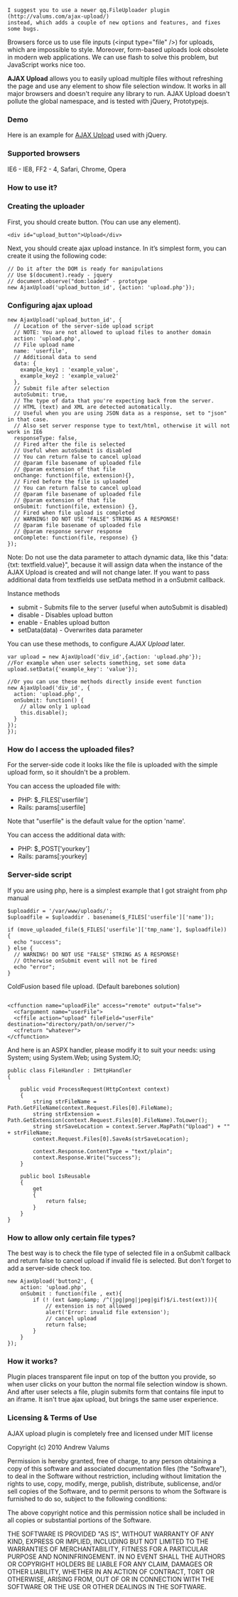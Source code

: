     I suggest you to use a newer qq.FileUploader plugin (http://valums.com/ajax-upload/)
    instead, which adds a couple of new options and features, and fixes some bugs.

Browsers force us to use file inputs (&lt;input type="file" /&gt;) for uploads,
which are impossible to style. Moreover, form-based uploads look obsolete in modern
web applications. We can use flash to solve this problem, but JavaScript works nice too.

**AJAX Upload** allows you to easily upload multiple files without refreshing the page
and use any element to show file selection window. It works in all major browsers
and doesn't require any library to run. AJAX Upload doesn't pollute the global namespace,
and is tested with jQuery, Prototypejs.

### Demo ###
Here is an example for <a href="http://valums.com/files/2009/ajax-upload/demo-jquery.htm">AJAX Upload</a> used with jQuery.

### Supported browsers ###
IE6 - IE8, FF2 - 4, Safari, Chrome, Opera

### How to use it? ###

### Creating the uploader ###

First, you should create button. (You can use any element).

    <div id="upload_button">Upload</div>

Next, you should create ajax upload instance. In it’s simplest form, you can create it using the following code:

    // Do it after the DOM is ready for manipulations
    // Use $(document).ready - jquery
    // document.observe("dom:loaded" - prototype
    new AjaxUpload('upload_button_id', {action: 'upload.php'});
    
### Configuring ajax upload ###

    new AjaxUpload('upload_button_id', {
      // Location of the server-side upload script
      // NOTE: You are not allowed to upload files to another domain
      action: 'upload.php',
      // File upload name
      name: 'userfile',
      // Additional data to send
      data: {
        example_key1 : 'example_value',
        example_key2 : 'example_value2'
      },
      // Submit file after selection
      autoSubmit: true,
      // The type of data that you're expecting back from the server.
      // HTML (text) and XML are detected automatically.
      // Useful when you are using JSON data as a response, set to "json" in that case.
      // Also set server response type to text/html, otherwise it will not work in IE6
      responseType: false,
      // Fired after the file is selected
      // Useful when autoSubmit is disabled
      // You can return false to cancel upload
      // @param file basename of uploaded file
      // @param extension of that file
      onChange: function(file, extension){},
      // Fired before the file is uploaded
      // You can return false to cancel upload
      // @param file basename of uploaded file
      // @param extension of that file
      onSubmit: function(file, extension) {},
      // Fired when file upload is completed
      // WARNING! DO NOT USE "FALSE" STRING AS A RESPONSE!
      // @param file basename of uploaded file
      // @param response server response
      onComplete: function(file, response) {}
    });

Note: Do not use the data parameter to attach dynamic data, like this "data: {txt: textfield.value}",
because it will assign data when the instance of the AJAX Upload is created and will not change later.
If you want to pass additional data from textfields use setData method in a onSubmit callback.

Instance methods

 * submit - Submits file to the server (useful when autoSubmit is disabled)
 * disable - Disables upload button
 * enable - Enables upload button
 * setData(data) - Overwrites data parameter

You can use these methods, to configure <em>AJAX Upload</em> later.

    var upload = new AjaxUpload('div_id',{action: 'upload.php'});
    //For example when user selects something, set some data
    upload.setData({'example_key': 'value'});
    
    //Or you can use these methods directly inside event function
    new AjaxUpload('div_id', {
      action: 'upload.php',
      onSubmit: function() {
        // allow only 1 upload
        this.disable();
      }
    });
    });

### How do I access the uploaded files? ###
For the server-side code it looks like the file is uploaded with
the simple upload form, so it shouldn't be a problem.

You can access the uploaded file with:

* PHP: $_FILES['userfile']
* Rails: params[:userfile]

Note that "userfile" is the default value for the option 'name'.

You can access the additional data with:

* PHP: $_POST['yourkey']
* Rails: params[:yourkey]

### Server-side script ###

If you are using php, here is a simplest example that I got straight from php manual

    $uploaddir = '/var/www/uploads/';
    $uploadfile = $uploaddir . basename($_FILES['userfile']['name']);
    
    if (move_uploaded_file($_FILES['userfile']['tmp_name'], $uploadfile)) {
      echo "success";
    } else {
      // WARNING! DO NOT USE "FALSE" STRING AS A RESPONSE!
      // Otherwise onSubmit event will not be fired
      echo "error"; 
    }
    
ColdFusion based file upload. (Default barebones solution)
<pre><code>
&lt;cffunction name=&quot;uploadFile&quot; access=&quot;remote&quot; output=&quot;false&quot;&gt;
  &lt;cfargument name=&quot;userFile&quot;&gt;
  &lt;cffile action=&quot;upload&quot; fileField=&quot;userFile&quot; destination=&quot;directory/path/on/server/&quot;&gt;
  &lt;cfreturn &quot;whatever&quot;&gt;
&lt;/cffunction&gt;
</code></pre>

And here is an ASPX handler, please modify it to suit your needs:
    using System;
    using System.Web;
    using System.IO;
    
    public class FileHandler : IHttpHandler
    {
    
        public void ProcessRequest(HttpContext context)
        {
            string strFileName = Path.GetFileName(context.Request.Files[0].FileName);
            string strExtension = Path.GetExtension(context.Request.Files[0].FileName).ToLower();
            string strSaveLocation = context.Server.MapPath("Upload") + "" + strFileName;
            context.Request.Files[0].SaveAs(strSaveLocation);
    
            context.Response.ContentType = "text/plain";
            context.Response.Write("success");
        }
    
        public bool IsReusable
        {
            get
            {
                return false;
            }
        }
    }
    
### How to allow only certain file types? ###

The best way is to check the file type of selected file in a onSubmit
callback and return false to cancel upload if invalid file is selected.
But don't forget to add a server-side check too.

    new AjaxUpload('button2', {
        action: 'upload.php',
        onSubmit : function(file , ext){
            if (! (ext &amp;&amp; /^(jpg|png|jpeg|gif)$/i.test(ext))){
                // extension is not allowed
                alert('Error: invalid file extension');
                // cancel upload
                return false;
            }
        }
    });

    
### How it works? ###

Plugin places transparent file input on top of the button you provide,
so when user clicks on your button the normal file selection window is shown.
And after user selects a file, plugin submits form that contains file input to an iframe.
It isn't true ajax upload, but brings the same user experience.

### Licensing &amp; Terms of Use ###

AJAX upload plugin is completely free and licensed under MIT license

 Copyright (c) 2010 Andrew Valums

 Permission is hereby granted, free of charge, to any person obtaining a copy
 of this software and associated documentation files (the "Software"), to deal
 in the Software without restriction, including without limitation the rights
 to use, copy, modify, merge, publish, distribute, sublicense, and/or sell
 copies of the Software, and to permit persons to whom the Software is
 furnished to do so, subject to the following conditions:

 The above copyright notice and this permission notice shall be included in
 all copies or substantial portions of the Software.

 THE SOFTWARE IS PROVIDED "AS IS", WITHOUT WARRANTY OF ANY KIND, EXPRESS OR
 IMPLIED, INCLUDING BUT NOT LIMITED TO THE WARRANTIES OF MERCHANTABILITY,
 FITNESS FOR A PARTICULAR PURPOSE AND NONINFRINGEMENT. IN NO EVENT SHALL THE
 AUTHORS OR COPYRIGHT HOLDERS BE LIABLE FOR ANY CLAIM, DAMAGES OR OTHER
 LIABILITY, WHETHER IN AN ACTION OF CONTRACT, TORT OR OTHERWISE, ARISING FROM,
 OUT OF OR IN CONNECTION WITH THE SOFTWARE OR THE USE OR OTHER DEALINGS IN
 THE SOFTWARE.